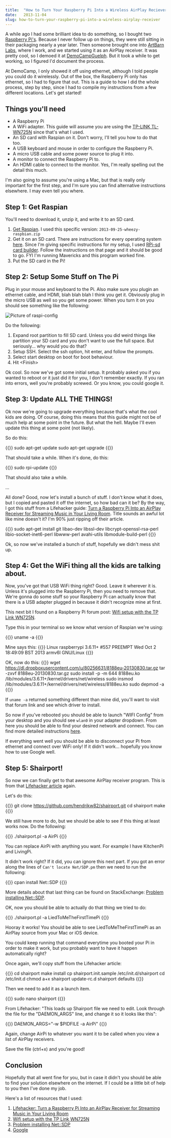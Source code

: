 ```yaml
---
title:  "How to Turn Your Raspberry Pi Into a Wireless AirPlay Reciever"
date:   2013-11-04
slug: how-to-turn-your-raspberry-pi-into-a-wireless-airplay-receiver
---
```


A while ago I had some brilliant idea to do something, so I bought two [Raspberry Pi's](http://www.raspberrypi.org/). Because I never follow up on things, they were still sitting in their packaging nearly a year later. Then someone brought one into [ArtBarn Labs](http://artbarnlabs.com/), where I work, and we started using it as an AirPlay receiver. It was pretty cool, so I demoed it at [DemoCampGuelph](http://www.democampguelph.com/). But it took a while to get working, so I figured I'd document the process.

At DemoCamp, I only showed it off using ethernet, although I told people you could do it wirelessly. Out of the box, the Raspberry Pi only has ethernet, so I had to figure that out. This is a guide to how I did the whole process, step by step, since I had to compile my instructions from a few different locations. Let's get started!

## Things you'll need

- A Raspberry Pi
- A WiFi adapter. This guide will assume you are using the [TP-LINK TL-WN725N](http://www.amazon.ca/TP-LINK-TL-WN725N-Wireless-Adapter-Miniature/dp/B008IFXQFU/) since that's what I used.
- An SD card with Raspian on it. Don't worry, I'll tell you how to do that too.
- A USB keyboard and mouse in order to configure the Raspberry Pi.
- A micro USB cable and some power source to plug it into.
- A monitor to connect the Raspberry Pi to.
- An HDMI cable to connect to the monitor. Yes, I'm really spelling out the detail this much.

I'm also going to assume you're using a Mac, but that is really only important for the first step, and I'm sure you can find alternative instructions elsewhere. I may even tell you where.

## Step 1: Get Raspian

You'll need to download it, unzip it, and write it to an SD card.

1. <span>[Get Raspian](http://www.raspberrypi.org/downloads). I used this specific version: `2013-09-25-wheezy-raspbian.zip`</span>
2. <span>Get it on an SD card. There are instructions for every operating system [here](http://elinux.org/RPi_Easy_SD_Card_Setup). Since I'm giving specific instructions for my setup, I used [RPi-sd card builder](http://alltheware.wordpress.com/2012/12/11/easiest-way-sd-card-setup/). Follow the instructions on that page and it should be good to go. FYI I'm running Mavericks and this program worked fine.</span>
3. <span>Put the SD card in the Pi!</span>

## Step 2: Setup Some Stuff on The Pi

Plug in your mouse and keyboard to the Pi. Also make sure you plugin an ethernet cable, and HDMI, blah blah blah I think you get it. Obviously plug in the micro USB as well so you get some power. When you turn it on you should see something like the following:

![Picture of raspi-config](/images/posts/raspi-config.png)

Do the following:

1. <span>Expand root partition to fill SD card. Unless you did weird things like partition your SD card and you don't want to use the full space. But seriously... why would you do that?</span>
2. <span>Setup SSH. Select the ssh option, hit enter, and follow the prompts.</span>
3. <span>Select start desktop on boot for boot behaviour.</span>
4. <span>Hit &lt;Finish&gt;</span>

Ok cool. So now we've got some initial setup. It probably asked you if you wanted to reboot or it just did it for you, I don't remember exactly. If you ran into errors, well you're probably screwed. Or you know, you could google it.

## Step 3: Update ALL THE THINGS!

Ok now we're going to upgrade everything because that's what the cool kids are doing. Of course, doing this means that this guide might not be of much help at some point in the future. But what the hell. Maybe I'll even update this thing at some point (not likely).

So do this:

{{<highlight bash>}}
sudo apt-get update
sudo apt-get upgrade
{{</highlight>}}

That should take a while. When it's done, do this:

{{<highlight bash>}}
sudo rpi-update
{{</highlight>}}

That should also take a while.

...

All done? Good, now let's install a bunch of stuff. I don't know what it does, but I copied and pasted it off the internet, so how bad can it be? By the way, I got this stuff from a Lifehacker guide: [Turn a Raspberry Pi Into an AirPlay Receiver for Streaming Music in Your Living Room](http://lifehacker.com/5978594/turn-a-raspberry-pi-into-an-airplay-receiver-for-streaming-music-in-your-living-room). Title sounds an awful lot like mine doesn't it? I'm 90% just ripping off their article. 

{{<highlight bash>}}
sudo apt-get install git libao-dev libssl-dev libcrypt-openssl-rsa-perl libio-socket-inet6-perl libwww-perl avahi-utils libmodule-build-perl
{{</highlight>}}

Ok, so now we've installed a bunch of stuff, hopefully we didn't mess shit up.

## Step 4: Get the WiFi thing all the kids are talking about.

Now, you've got that USB WiFi thing right? Good. Leave it wherever it is. Unless it's plugged into the Raspberry Pi, then you need to remove that. We're gonna do some stuff so your Raspberry Pi can actually know that there is a USB adapter plugged in because it didn't recognize mine at first.

This next bit I found on a Raspberry Pi forum post: [Wifi setup with the TP Link WN725N](http://www.raspberrypi.org/phpBB3/viewtopic.php?t=57426).

Type this in your terminal so we know what version of Raspian we're using:

{{<highlight bash>}}
uname -a
{{</highlight>}}

Mine says this:
{{<highlight bash>}}
Linux raspberrypi 3.6.11+ #557 PREEMPT Wed Oct 2 18:49:09 BST 2013 armv6l GNU/Linux
{{</highlight>}}

OK, now do this:
{{<highlight bash>}}
wget https://dl.dropboxusercontent.com/u/80256631/8188eu-20130830.tar.gz
tar -zxvf 8188eu-20130830.tar.gz
sudo install -p -m 644 8188eu.ko /lib/modules/3.6.11+/kernel/drivers/net/wireless
sudo insmod /lib/modules/3.6.11+/kernel/drivers/net/wireless/8188eu.ko
sudo depmod -a
{{</highlight>}}

If `uname -a` returned something different than mine did, you'll want to visit that forum link and see which driver to install.

So now if you've rebooted you should be able to launch "WIFI Config" from your desktop and you should see `wlan0` in your adapter dropdown. From here you should be able to find your desired network and connect. You can find more detailed instructions [here](http://thepihut.com/pages/how-to-setup-wifi-on-your-raspberry-pi-raspbian).

If everything went well you should be able to disconnect your Pi from ethernet and connect over WiFi only! If it didn't work... hopefully you know how to use Google well.

## Step 5: Shairport!

So now we can finally get to that awesome AirPlay receiver program. This is from that [Lifehacker article](http://lifehacker.com/5978594/turn-a-raspberry-pi-into-an-airplay-receiver-for-streaming-music-in-your-living-room) again.

Let's do this:

{{<highlight bash>}}
git clone https://github.com/hendrikw82/shairport.git
cd shairport
make
{{</highlight>}}

We still have more to do, but we should be able to see if this thing at least works now. Do the following:

{{<highlight bash>}}
./shairport.pl -a AirPi
{{</highlight>}}

You can replace AirPi with anything you want. For example I have KitchenPi and LivingPi.

It didn't work right? If it did, you can ignore this next part. If you got an error along the lines of `Can't locate Net/SDP.pm` then we need to run the following:

{{<highlight bash>}}
cpan install Net::SDP
{{</highlight>}}

More details about that last thing can be found on StackExchange: [Problem installing Net::SDP](http://raspberrypi.stackexchange.com/questions/5310/problem-installing-netsdp).

OK, now you should be able to actually do that thing we tried to do:

{{<highlight bash>}}
./shairport.pl -a LiedToMeTheFirstTimePi
{{</highlight>}}

Hooray it works! You should be able to see LiedToMeTheFirstTimePi as an AirPlay source from your Mac or iOS device.

You could keep running that command everytime you booted your Pi in order to make it work, but you probably want to have it happen automatically right?

Once again, we'll copy stuff from the Lifehacker article:

{{<highlight bash>}}
cd shairport
make install
cp shairport.init.sample /etc/init.d/shairport
cd /etc/init.d
chmod a+x shairport
update-rc.d shairport defaults
{{</highlight>}}

Then we need to add it as a launch item.

{{<highlight bash>}}
sudo nano shairport
{{</highlight>}}

From Lifehacker: "This loads up Shairport file we need to edit. Look through the file for the "DAEMON_ARGS" line, and change it so it looks like this":

{{<highlight bash>}}
DAEMON_ARGS="-w $PIDFILE -a AirPi"
{{</highlight>}}

Again, change AirPi to whatever you want it to be called when you view a list of AirPlay receivers.

Save the file (ctrl+x) and you're good!

## Conclusion

Hopefully that all went fine for you, but in case it didn't you should be able to find your solution elsewhere on the internet. If I could be a little bit of help to you then I've done my job.

Here's a list of resources that I used:

1. <span>[Lifehacker: Turn a Raspberry Pi Into an AirPlay Receiver for Streaming Music in Your Living Room](http://lifehacker.com/5978594/turn-a-raspberry-pi-into-an-airplay-receiver-for-streaming-music-in-your-living-room)</span>
2. <span>[Wifi setup with the TP Link WN725N](http://www.raspberrypi.org/phpBB3/viewtopic.php?t=57426)
3. <span>[Problem installing Net::SDP](http://raspberrypi.stackexchange.com/questions/5310/problem-installing-netsdp)</span>
4. <span>[Google](http://google.com)</span>











